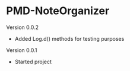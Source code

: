 # PMD-NoteOrganizer

Version 0.0.2
 - Added Log.d() methods for testing purposes

Version 0.0.1
 - Started project